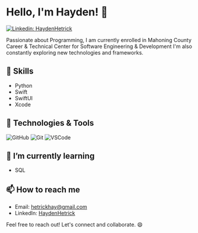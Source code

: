 # Hello, I'm Hayden! 👋

[![Linkedin: HaydenHetrick](https://img.shields.io/badge/-haydenhetrick-blue?style=flat-square&logo=Linkedin&logoColor=white&link=https://www.linkedin.com/in/haydenhetrick/)](https://www.linkedin.com/in/haydenhetrick/)

Passionate about Programming, I am currently enrolled in Mahoning County Career & Technical Center for Software Engineering & Development I'm also constantly exploring new technologies and frameworks.

## 🚀 Skills

- Python
- Swift
- SwiftUI
- Xcode

## 🔧 Technologies & Tools

![GitHub](https://img.shields.io/badge/-GitHub-181717?style=flat-square&logo=github)
![Git](https://img.shields.io/badge/-Git-F05032?style=flat-square&logo=git&logoColor=white)
![VSCode](https://img.shields.io/badge/-VSCode-007ACC?style=flat-square&logo=visual-studio-code)

## 🌱 I’m currently learning

- SQL

## 📫 How to reach me

- Email: hetrickhay@gmail.com
- LinkedIn: [HaydenHetrick](https://www.linkedin.com/in/haydenhetrick/)

Feel free to reach out! Let's connect and collaborate. 😄
